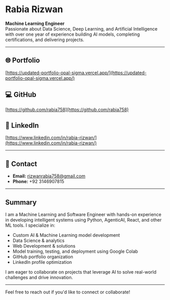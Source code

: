 # Rabia Rizwan

**Machine Learning Engineer**  
Passionate about Data Science, Deep Learning, and Artificial Intelligence with over one year of experience building AI models, completing certifications, and delivering projects.

---

## 🌐 Portfolio  
[https://updated-portfolio-opal-sigma.vercel.app/](https://updated-portfolio-opal-sigma.vercel.app/)

## 💻 GitHub  
[https://github.com/rabia758](https://github.com/rabia758)

## 🔗 LinkedIn  
[https://www.linkedin.com/in/rabia-rizwan/](https://www.linkedin.com/in/rabia-rizwan/)

---

## 📧 Contact

- **Email:** rizwanrabia758@gmail.com 
- **Phone:** +92 3146907815

---

## Summary

I am a Machine Learning and Software Engineer with hands-on experience in developing intelligent systems using Python, AgenticAI, React, and other ML tools. I specialize in:

- Custom AI & Machine Learning model development  
- Data Science & analytics  
- Web Development & solutions  
- Model training, testing, and deployment using Google Colab  
- GitHub portfolio organization  
- LinkedIn profile optimization  

I am eager to collaborate on projects that leverage AI to solve real-world challenges and drive innovation.

---

Feel free to reach out if you'd like to connect or collaborate!
